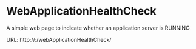 # WebApplicationHealthCheck
A simple web page to indicate whether an application server is RUNNING

URL: http://<server>:<port>/webApplicationHealthCheck/

